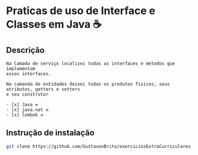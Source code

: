 # Praticas de uso de Interface e Classes em Java ☕

## Descrição
    Na Camada de serviço localizei todas as interfaces e metodos que implementam
    essas interfaces.

    Na camanda de entidades deixei todas os produtos fisicos, seus atributos, getters e setters
    e seu construtor

    - [x] Java ⚒️
    - [x] java.net ⚒️
    - [x] lombok ⚒️

## Instrução de instalação

```bash
git clone https://github.com/GustavonBrito/exerciciosExtraCurriculares.git
```
